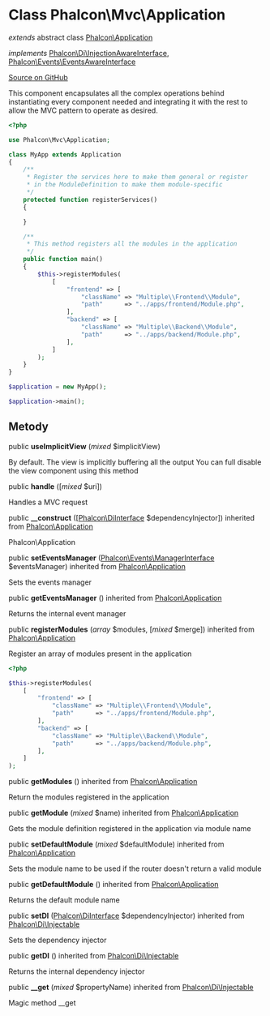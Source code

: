 # Class **Phalcon\\Mvc\\Application**

*extends* abstract class [Phalcon\Application](/en/3.1.2/api/Phalcon_Application)

*implements* [Phalcon\Di\InjectionAwareInterface](/en/3.1.2/api/Phalcon_Di_InjectionAwareInterface), [Phalcon\Events\EventsAwareInterface](/en/3.1.2/api/Phalcon_Events_EventsAwareInterface)

<a href="https://github.com/phalcon/cphalcon/blob/master/phalcon/mvc/application.zep" class="btn btn-default btn-sm">Source on GitHub</a>

This component encapsulates all the complex operations behind instantiating every component needed and integrating it with the rest to allow the MVC pattern to operate as desired.

```php
<?php

use Phalcon\Mvc\Application;

class MyApp extends Application
{
    /**
     * Register the services here to make them general or register
     * in the ModuleDefinition to make them module-specific
     */
    protected function registerServices()
    {

    }

    /**
     * This method registers all the modules in the application
     */
    public function main()
    {
        $this->registerModules(
            [
                "frontend" => [
                    "className" => "Multiple\\Frontend\\Module",
                    "path"      => "../apps/frontend/Module.php",
                ],
                "backend" => [
                    "className" => "Multiple\\Backend\\Module",
                    "path"      => "../apps/backend/Module.php",
                ],
            ]
        );
    }
}

$application = new MyApp();

$application->main();

```

## Metody

public **useImplicitView** (*mixed* $implicitView)

By default. The view is implicitly buffering all the output You can full disable the view component using this method

public **handle** ([*mixed* $uri])

Handles a MVC request

public **__construct** ([[Phalcon\DiInterface](/en/3.1.2/api/Phalcon_DiInterface) $dependencyInjector]) inherited from [Phalcon\Application](/en/3.1.2/api/Phalcon_Application)

Phalcon\\Application

public **setEventsManager** ([Phalcon\Events\ManagerInterface](/en/3.1.2/api/Phalcon_Events_ManagerInterface) $eventsManager) inherited from [Phalcon\Application](/en/3.1.2/api/Phalcon_Application)

Sets the events manager

public **getEventsManager** () inherited from [Phalcon\Application](/en/3.1.2/api/Phalcon_Application)

Returns the internal event manager

public **registerModules** (*array* $modules, [*mixed* $merge]) inherited from [Phalcon\Application](/en/3.1.2/api/Phalcon_Application)

Register an array of modules present in the application

```php
<?php

$this->registerModules(
    [
        "frontend" => [
            "className" => "Multiple\\Frontend\\Module",
            "path"      => "../apps/frontend/Module.php",
        ],
        "backend" => [
            "className" => "Multiple\\Backend\\Module",
            "path"      => "../apps/backend/Module.php",
        ],
    ]
);

```

public **getModules** () inherited from [Phalcon\Application](/en/3.1.2/api/Phalcon_Application)

Return the modules registered in the application

public **getModule** (*mixed* $name) inherited from [Phalcon\Application](/en/3.1.2/api/Phalcon_Application)

Gets the module definition registered in the application via module name

public **setDefaultModule** (*mixed* $defaultModule) inherited from [Phalcon\Application](/en/3.1.2/api/Phalcon_Application)

Sets the module name to be used if the router doesn't return a valid module

public **getDefaultModule** () inherited from [Phalcon\Application](/en/3.1.2/api/Phalcon_Application)

Returns the default module name

public **setDI** ([Phalcon\DiInterface](/en/3.1.2/api/Phalcon_DiInterface) $dependencyInjector) inherited from [Phalcon\Di\Injectable](/en/3.1.2/api/Phalcon_Di_Injectable)

Sets the dependency injector

public **getDI** () inherited from [Phalcon\Di\Injectable](/en/3.1.2/api/Phalcon_Di_Injectable)

Returns the internal dependency injector

public **__get** (*mixed* $propertyName) inherited from [Phalcon\Di\Injectable](/en/3.1.2/api/Phalcon_Di_Injectable)

Magic method __get